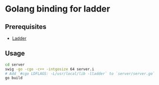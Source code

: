 # Golang binding for ladder
## Prerequisites
* [Ladder](https://github.com/frannecki/ladder)

## Usage
```sh
cd server
swig -go -cgo -c++ -intgosize 64 server.i
# Add `#cgo LDFLAGS: -L/usr/local/lib -lladder` to `server/server.go`
go build
```
